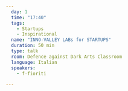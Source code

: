```yaml
---
  day: 1
  time: "17:40"
  tags:
    - Startups
    - Inspirational
  name: "INNO-VALLEY LABs for STARTUPS"
  duration: 50 min
  type: talk
  room: Defence against Dark Arts Classroom
  language: Italian
  speakers:
    - f-fioriti

---
```

  